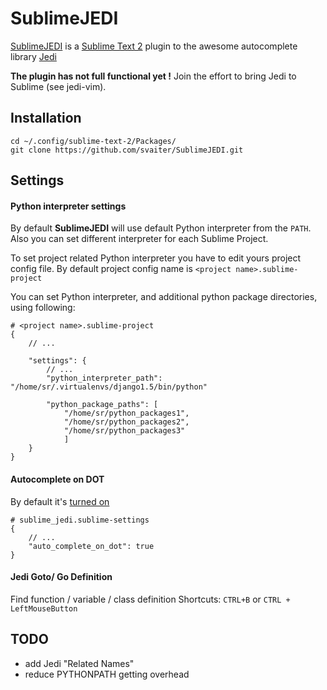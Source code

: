 SublimeJEDI
============

[SublimeJEDI](https://github.com/svaiter/SublimeJEDI) is a [Sublime Text 2](http://www.sublimetext.com/) plugin
to the awesome autocomplete library [Jedi](https://github.com/davidhalter/jedi)

**The plugin has not full functional yet !**
Join the effort to bring Jedi to Sublime (see jedi-vim).

Installation
------------

    cd ~/.config/sublime-text-2/Packages/
    git clone https://github.com/svaiter/SublimeJEDI.git

Settings
--------

#### Python interpreter settings

By default **SublimeJEDI** will use default Python interpreter from the `PATH`.
Also you can set different interpreter for each Sublime Project.

To set project related Python interpreter you have to edit yours project config file.
By default project config name is `<project name>.sublime-project`

You can set Python interpreter, and additional python package directories, using following:

    # <project name>.sublime-project
    {
        // ...

        "settings": {
            // ...
            "python_interpreter_path": "/home/sr/.virtualenvs/django1.5/bin/python"

            "python_package_paths": [
                "/home/sr/python_packages1",
                "/home/sr/python_packages2",
                "/home/sr/python_packages3"
                ]
        }
    }

#### Autocomplete on DOT

By default it's [turned on](https://github.com/svaiter/SublimeJEDI/blob/master/sublime_jedi.sublime-settings#L7)

    # sublime_jedi.sublime-settings
    {
        // ...
        "auto_complete_on_dot": true
    }

#### Jedi Goto/ Go Definition

Find function / variable / class definition
Shortcuts: `CTRL+B` or `CTRL + LeftMouseButton`


TODO
----

 - add Jedi "Related Names"
 - reduce PYTHONPATH getting overhead
